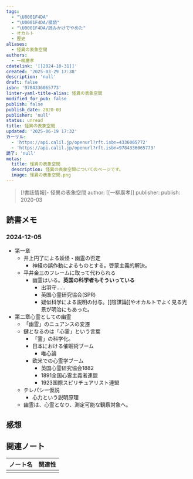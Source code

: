 ```yaml
---
tags:
  - "\U0001F4DA"
  - "\U0001F4DA/積読"
  - "\U0001F4DA/読みかけでやめた"
  - オカルト
  - 歴史
aliases:
  - 怪異の表象空間
authors:
  - 一柳廣孝
cdatelink: '[[2024-10-31]]'
created: '2025-03-29 17:38'
description: 'null'
draft: false
isbn: '9784336065773'
linter-yaml-title-alias: 怪異の表象空間
modified_for_pub: false
publish: false
publish_date: 2020-03
publisher: 'null'
status: unread
title: 怪異の表象空間
updated: '2025-06-19 17:32'
カーリル:
  - 'https://api.calil.jp/openurl?rft.isbn=4336065772'
  - 'https://api.calil.jp/openurl?rft.isbn=9784336065773'
読了: 'null'
metas:
  title: 怪異の表象空間
  description: 怪異の表象空間についてのページです。
  image: 怪異の表象空間.png
---
```

> [!書誌情報]-
>  怪異の表象空間
>  author: [[一柳廣孝]]
>  publisher: 
>  publish: 2020-03 
　
## 読書メモ
### 2024-12-05
- 第一章
	- 井上円了による妖怪・幽霊の否定
		- 神経の誤作動によるものとする。啓蒙主義的解決。
	- 平井金三のフレームに取って代わられる
		- 幽霊はいる。**英国の科学者もそういっている**
			- 出羽守……
			- 英国心霊研究協会(SPR)
			- 疑似科学による説明の付与。[[陰謀論]]やオカルトでよく見る光景が明治にもあった。
- 第二章心霊としての幽霊
	- 「幽霊」のニュアンスの変遷
	- 鍵となるのは「心霊」という言葉
		- 「霊」の科学化。
		- 日本における催眠術ブーム
			- 唯心論
		- 欧米での心霊学ブーム
			- 英国心霊研究協会1882
			- 1891全国心霊主義者連盟
			- 1923国際スピリチュアリスト連盟
	- テレパシー仮説
		- 心力という説明原理
	- 幽霊は、心霊となり、測定可能な観察対象へ。
## 感想

## 関連ノート
| ノート名 | 関連性 |
| ---- | --- |
|      |     |
